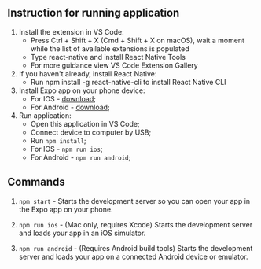 ## Instruction for running application

1. Install the extension in VS Code:
	* Press Ctrl + Shift + X (Cmd + Shift + X on macOS), wait a moment while the list of available extensions is populated
	* Type react-native and install React Native Tools
	* For more guidance view VS Code Extension Gallery
2. If you haven't already, install React Native:
	* Run npm install -g react-native-cli to install React Native CLI
3. Install Expo app on your phone device:
	* For IOS - [download](https://itunes.apple.com/app/apple-store/id982107779?ct=www&mt=8);
	* For Android - [download](https://play.google.com/store/apps/details?id=host.exp.exponent&referrer=www);
4. Run application:
	* Open this application in VS Code;
	* Connect device to computer by USB;
	* Run `npm install`;
	* For IOS - `npm run ios`;
    * For Android - `npm run android`;

## Commands
  1. `npm start` - Starts the development server so you can open your app in the Expo app on your phone.

  2. `npm run ios` - (Mac only, requires Xcode) 
  	Starts the development server and loads your app in an iOS simulator.

  3. `npm run android` - (Requires Android build tools)
    Starts the development server and loads your app on a connected Android
    device or emulator.

